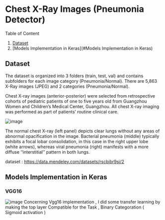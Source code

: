 # Chest X-Ray Images (Pneumonia Detector)

Table of Content 


 1. [Dataset](#Dataset)
 2. [Models Implementation in Keras](#Models Implementation in Keras)

## Dataset

The dataset is organized into 3 folders (train, test, val) and contains subfolders for each image category (Pneumonia/Normal). There are 5,863 X-Ray images (JPEG) and 2 categories (Pneumonia/Normal).

Chest X-ray images (anterior-posterior) were selected from retrospective cohorts of pediatric patients of one to five years old from Guangzhou Women and Children’s Medical Center, Guangzhou. All chest X-ray imaging was performed as part of patients’ routine clinical care.


![image](https://user-images.githubusercontent.com/47725118/136968970-d66cf567-bfcb-4893-b76b-daa78172630e.png)

The normal chest X-ray (left panel) depicts clear lungs without any areas of abnormal opacification in the image. Bacterial pneumonia (middle) typically exhibits a focal lobar consolidation, in this case in the right upper lobe (white arrows), whereas viral pneumonia (right) manifests with a more diffuse ‘‘interstitial’’ pattern in both lungs.

dataset : https://data.mendeley.com/datasets/rscbjbr9sj/2

## Models Implementation in Keras
### VGG16 
![image](https://user-images.githubusercontent.com/47725118/136970355-4913a3f1-eab3-458e-9346-4e9ee74ff89f.png)
Concerning Vgg16 implementation , I did some transfer learning by making the top layer Compatible for the Task , Binary Categoration ( Sigmoid activation ) 
